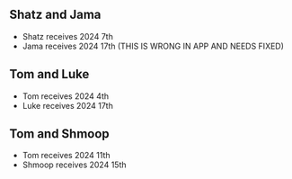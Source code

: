 ## Shatz and Jama
- Shatz receives 2024 7th
- Jama receives 2024 17th (THIS IS WRONG IN APP AND NEEDS FIXED)

## Tom and Luke
- Tom receives 2024 4th
- Luke receives 2024 17th

## Tom and Shmoop
- Tom receives 2024 11th
- Shmoop receives 2024 15th
